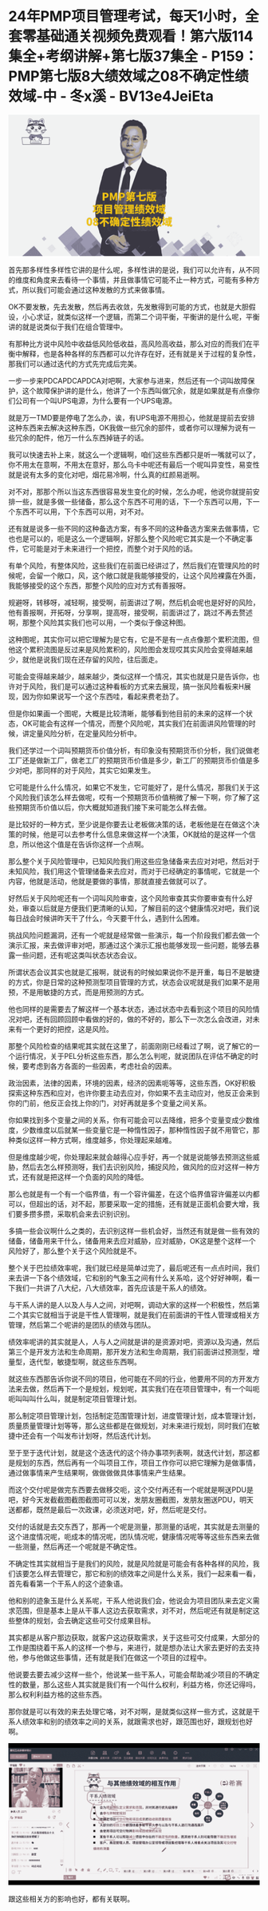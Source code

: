 # 24年PMP项目管理考试，每天1小时，全套零基础通关视频免费观看！第六版114集全+考纲讲解+第七版37集全 - P159：PMP第七版8大绩效域之08不确定性绩效域-中 - 冬x溪 - BV13e4JeiEta

![](img/1824239ea6f531cdc3256264f6c5650d_0.png)

首先那多样性多样性它讲的是什么呢，多样性讲的是说，我们可以允许有，从不同的维度和角度来去看待一个事情，并且做事情它可能不止一种方式，可能有多种方式，所以我们可能会通过这种发散的方式来做事情。

OK不要发散，先去发散，然后再去收敛，先发散得到可能的方式，也就是大胆假设，小心求证，就类似这样一个逻辑，而第二个词平衡，平衡讲的是什么呢，平衡讲的就是说类似于我们在组合管理中。

有那种比方说中风险中收益低风险低收益，高风险高收益，那么对应的而我们在平衡中解释，也是各种各样的东西都可以允许存在好，还有就是关于过程的复杂性，那我们可以通过迭代的方式先完成后完美。

一步一步来PDCAPDCAPDCA对吧啊，大家参与进来，然后还有一个词叫故障保护，这个故障保护讲的是什么，他讲了一个东西叫做冗余，就是如果就是有点像你们公司有一个叫UPS电源，为什么要有一个UPS电源。

就是万一TMD要是停电了怎么办，诶，有UPS电源不用担心，他就是提前去安排这种东西来去解决这种东西，OK我做一些冗余的部件，或者你可以理解为说有一些冗余的配件，他万一什么东西掉链子的话。

我可以快速去补上来，就这么一个逻辑啊，咱们这些东西都只是听一嘴就可以了，你不用太在意啊，不用太在意好，那么乌卡中呢还有最后一个呢叫异变性，易变性就是说有太多的变化对吧，烟花易冷啊，什么真的红颜易逝啊。

对不对，那那个所以当这东西很容易发生变化的时候，怎么办呢，他说你就提前安排一些，就是多做一些储备，那么这个东西不可用的话，下一个东西可以用，下一个东西不可以用，下个东西可以用，对不对。

还有就是说多一些不同的这种备选方案，有多不同的这种备选方案来去做事情，它也也是可以的，呃是这么一个逻辑啊，好那么整个风险呢它其实是一个不确定事件，它可能是对于未来进行一个把控，而整个对于风险的话。

有单个风险，有整体风险，这些我们在前面已经讲过了，然后我们在管理风险的时候呢，会留一个敞口，风，这个敞口就是我能够接受的，让这个风险裸露在外面，我能够接受的这个东西，那整个风险的应对方式有善报呀。

规避呀，转移呀，减轻啊，接受啊，前面讲过了啊，然后机会呢也是好好的风险，他有善报啊，开拓呀，分享啊，提高呀，接受啊，前面讲过了，跳过不再去赘述啊，那整个风险其实我们也可以用，一个类似于像这种图。

这种图呢，其实你可以把它理解为是它有，它是不是有一点点像那个累积流图，但他这个累积流图是反过来是风险累积的，风险图会发现哎其实风险会变得越来越少，就他是说我们现在还存留的风险，往后面走。

可能会变得越来越少，越来越少，类似这样一个情况，其实也就是只是告诉你，也许对于风险，我们是可以通过这种看板的方式来去展现，搞一张风险看板来H展现，因为你如果说写一个这个东西哇，看起来费老劲了。

但是你如果画一个图呢，大概是比较清晰，能够看到他目前的未来的这样一个状态，OK可能会有这样一个情况，而整个风险呢，其实我们在前面讲风险管理的时候，讲定量风险分析，在定量风险分析中。

我们还学过一个词叫预期货币价值分析，有印象没有预期货币价分析，我们说做老工厂还是做新工厂，做老工厂的预期货币价值是多少，新工厂的预期货币价值是多少对吧，那同样的对于风险，其实它如果发生。

它可能是什么什么情况，如果它不发生，它可能好了，是什么情况，那我们关于这个风险我们该怎么样去做呢，哎有一个预期货币价值稍微了解一下啊，你了解了这些预期货币价值以后，你大概就知道我们接下来可能怎么样去做。

是比较好的一种方式，至少说是你要去让老板做决策的话，老板他是在在做这个决策的时候，他是可以去参考什么信息来做这样一个决策，OK就给的是这样一个信息，所以他这个值是在告诉你这样一个点啊。

那么整个关于风险管理中，已知风险我们用这些应急储备来去应对对吧，然后对于未知风险，我们用这个管理储备来去应对，而对于已经确定的事情呢，它就是一个内容，他就是活动，他就是要做的事情，那就直接去做就可以了。

好然后关于风险呢还有一个词叫风险审查，这个风险审查其实你要审查有什么好处，审查以后就是方便我们更清晰的认知，了解目前的这个健康情况对吧，我们说每日战会时候讲昨天干了什么，今天要干什么，遇到什么困难。

挑战风险问题漏洞，还有一个呢就是经常做一些演示，每一个阶段我们都去做一个演示汇报，来去做评审对吧，那通过这个演示汇报也能够发现一些问题，能够去暴露一些问题，还有呢这类叫状态状态会议。

所谓状态会议其实也就是汇报啊，就说有的时候如果说你不是开重，每日不是敏捷的方式，你是日常的这种预测型项目管理的方式，状态会议呢就是我们如果不是用预，不是用敏捷的方式，而是用预测的方式。

他也同样的是需要去了解这样一个基本状态，通过状态中去看到这个项目的风险情况对吧，还有回顾回顾中看做的好的，做的不好的，那么下一次怎么会改进，对未来有一个更好的把控，这是风险。

那整个风险检查的结果呢其实就在这里了，前面刚刚已经看过了啊，说了解它的一个运行情况，关于PEL分析这些东西，那么怎么判呢，就说团队在评估不确定的时候，要考虑到各方各面的一些因素，考虑社会的因素。

政治因素，法律的因素，环境的因素，经济的因素呃等等，这些东西，OK好积极探索这种东西和应对，也许你要主动去应对，你如果不去主动应对，他反正会来到你的门前，他反正会找上你的门，对好再就是多个变量之间关系。

你如果找到多个变量之间的关系，你有可能会可以去降维，把多个变量变成少数维度，少数维度以后就某一些变量它是一种惰性因子，那种惰性因子就不用管它，那种类似这样一种方式啊，维度越多，你处理起来越难。

但是维度越少呢，你处理起来就会越得心应手好，再一个就是说能够去预测这些威胁，然后去怎么样预测呀，我们去识别风险，捕捉风险，做风险的应对这样一种方式，还有就是把这样一个负面的风险的降低。

那么也就是有一个有一个临界值，有一个容许偏差，在这个临界值容许偏差以内都可以，但超出的话，对不起，那要采取一定的措施，还有就是正面机会要大增，我们要多攒多攒，采取机会来去识别识别。

多搞一些会议啊什么之类的，去识别这样一些机会好，当然还有就是做一些有效的储备，储备用来干什么，储备用来去应对威胁，应对威胁，OK这是整个这样一个风险好了，那么整个关于这个风险就是不。

整个关于巴拉绩效率呢，我们就已经是简单过完了，最后呢还有一点点时间，我们来去讲一下各个绩效域，它和别的气象玉之间有什么关系哈，这个好好神啊，看一下我们一共讲了八大纪，八大绩效率，首先应该是干系人的绩效。

与干系人讲的是人以及人与人之间，对吧啊，调动大家的这样一个积极性，然后第二个其实它就相当于说是干性人管理啊，就是我们在前面讲的干性人管理或相关方管理，然后第二个呢讲的是团队的绩效与团队。

绩效率呢讲的其实就是人，人与人之间就是讲的是资源对吧，资源以及沟通，然后第三个是开发方法和生命周期，那开发方法和生命周期，我们前面讲过预测型，增量型，迭代型，敏捷型啊，就这些东西啊。

就这些东西那告诉你说不同的项目，他可能在不同的行业，他要用不同的方开发方法来去做，然后再下一个是规划，规划呢，其实我们在在项目管理中，有一个叫呃呃叫叫叫什么叫，就是制定项目管理计划。

那么制定项目管理计划，包括制定范围管理计划，进度管理计划，成本管理计划，质量质量管理计划等等，那么这些都是在做规划，对未来进行规划，同时我们在敏捷中还会有一个叫发布计划呀，然后迭代计划。

至于至于迭代计划，就是这个迭迭代的这个待办事项列表啊，就迭代计划，那这都是规划的东西，然后再有一个叫项目工作，项目工作你可以把它理解为是做事情，通过做事情来产生结果啊，做做做做具体事情来产生结果。

而这个交付呢是做完东西要去做移交呃，这个交付再还有一个呢就是啊送PDU是吧，好今天发截截图截图截图可可以发，发朋友圈截图，发朋友圈送PDU，明天送都都，既然是最后一次政课，必须送对吧，好，然后呢是交付。

交付的话就是去交东西了，那再一个呢是测量，那测量的话呢，其实就是去测量的这个进度情况呢，呃成本的情况呢，团队情况呢，健康情况呢等等这些东西来去做一些测量，然后再还一个呢就是不确定性。

不确定性其实就相当于是我们的风险，就是风险就是可能会有各种各样的风险，我们该要怎么样去管理它，那它和别的绩效率之间是什么关系，我们一起来看一看，首先看看第一个干系人的这个迹象语。

他和别的迹象玉是什么关系呢，干系人他说我们会，他说会为项目团队来去定义需求范围，但是基本上是从干事人这边去获取需求，对不对，然后呢还有就是制定这些整体的规划，会去确定这些可交付成果目标。

其实都是从客户那边获取，就客户这边获取需求，关于这些可交付成果，大部分的工作是围绕着干系人的这样一个参与，来进行，就是想办法让大家去更好的去支持他，参与他做这些事情，还有就是我们在做这一个项目的过程中。

他说要去要去减少这样一些个，他说某一些干系人，可能会帮助减少项目的不确定性的数量，那么这些人其实就是我们有一个叫什么权利，利益方格，你还记得吗，那么权利利益方格的这些东西。

那你就是可以有效的来去处理它咯，对不对啊，是就类似这样一些方式，这就是干系人绩效率和别的绩效率之间的关系，就跟需求也好，跟范围也好，跟规划也好啊。



![](img/1824239ea6f531cdc3256264f6c5650d_2.png)

跟这些相关方的影响也好，都有关联啊。